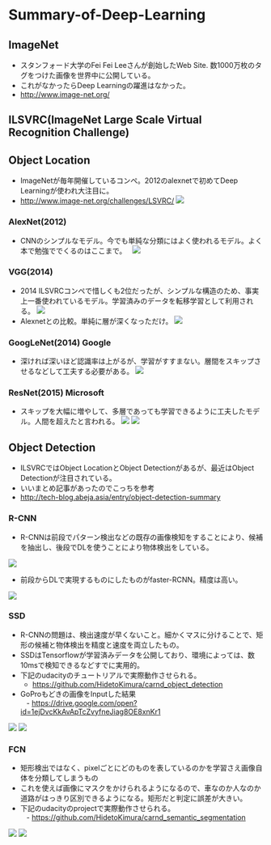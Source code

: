 # Summary-of-Deep-Learning
## ImageNet
- スタンフォード大学のFei Fei Leeさんが創始したWeb Site. 数1000万枚のタグをつけた画像を世界中に公開している。
- これがなかったらDeep Learningの躍進はなかった。
- http://www.image-net.org/

## ILSVRC(ImageNet Large Scale Virtual Recognition Challenge)

## Object Location

- ImageNetが毎年開催しているコンペ。2012のalexnetで初めてDeep Learningが使われ大注目に。
- http://www.image-net.org/challenges/LSVRC/
![](./ilsvrc.png)

### AlexNet(2012)
- CNNのシンプルなモデル。今でも単純な分類にはよく使われるモデル。よく本で勉強ででくるのはここまで。  
![](./alexnet.jpg)

### VGG(2014)
- 2014 ILSVRCコンペで惜しくも2位だったが、シンプルな構造のため、事実上一番使われているモデル。学習済みのデータを転移学習として利用される。
![](./vgg.png)
- Alexnetとの比較。単純に層が深くなっただけ。
![](./cnnarchitecture.jpg)

### GoogLeNet(2014) Google
- 深ければ深いほど認識率は上がるが、学習がすすまない。層間をスキップさせるなどして工夫する必要がある。
![](./googlenet.jpg)

### ResNet(2015) Microsoft
- スキップを大幅に増やして、多層であっても学習できるように工夫したモデル。人間を超えたと言われる。
![](./resnet.jpg)
![](./resnet_2.png)


## Object Detection
- ILSVRCではObject LocationとObject Detectionがあるが、最近はObject Detectionが注目されている。
- いいまとめ記事があったのでこっちを参考
- http://tech-blog.abeja.asia/entry/object-detection-summary

### R-CNN
- R-CNNは前段でパターン検出などの既存の画像検知をすることにより、候補を抽出し、後段でDLを使うことにより物体検出をしている。

![](./r_cnn.jpg)

- 前段からDLで実現するものにしたものがfaster-RCNN。精度は高い。

![](./f-rcnn.png)

### SSD
- R-CNNの問題は、検出速度が早くないこと。細かくマスに分けることで、矩形の候補と物体検出を精度と速度を両立したもの。
- SSDはTensorflowが学習済みデータを公開しており、環境によっては、数10msで検知できるなどすでに実用的。
- 下記のudacityのチュートリアルで実際動作させられる。  
    - https://github.com/HidetoKimura/carnd_object_detection
- GoProもどきの画像をInputした結果  
    - https://drive.google.com/open?id=1ejDvcKkAvApTcZvyfneJiag8OE8xnKr1

![](./ssd.jpg)
![](./ssd-2.png)

### FCN
- 矩形検出ではなく、pixelごとにどのものを表しているのかを学習さえ画像自体を分類してしまうもの
- これを使えば画像にマスクをかけられるようになるので、車なのか人なのか道路がはっきり区別できるようになる。矩形だと判定に誤差が大きい。
- 下記のudacityのprojectで実際動作させられる。  
    - https://github.com/HidetoKimura/carnd_semantic_segmentation

![](./fcn.png)
![](./fcn.jpg)


